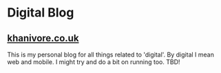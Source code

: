 # Digital Blog
## [khanivore.co.uk](http://khanivore.co.uk)
This is my personal blog for all things related to 'digital'. By digital I mean web and mobile.
I might try and do a bit on running too. TBD!

